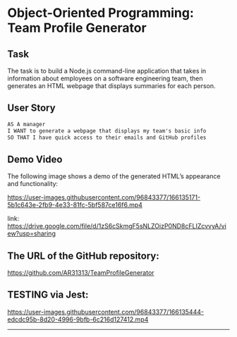 # Object-Oriented Programming: Team Profile Generator

## Task

The task is to build a Node.js command-line application that takes in information about employees on a software engineering team, then generates an HTML webpage that displays summaries for each person. 

## User Story

```md
AS A manager
I WANT to generate a webpage that displays my team's basic info
SO THAT I have quick access to their emails and GitHub profiles
```

## Demo Video

The following image shows a demo of the generated HTML’s appearance and functionality:

https://user-images.githubusercontent.com/96843377/166135171-5b1c643e-2fb9-4e33-81fc-5bf587ce16f6.mp4

link:
https://drive.google.com/file/d/1zS6cSkmgF5sNLZOizP0ND8cFLIZcvvyA/view?usp=sharing

## The URL of the GitHub repository:
https://github.com/AR31313/TeamProfileGenerator

## TESTING via Jest:
https://user-images.githubusercontent.com/96843377/166135444-edcdc95b-8d20-4996-9bfb-6c216d127412.mp4

---

